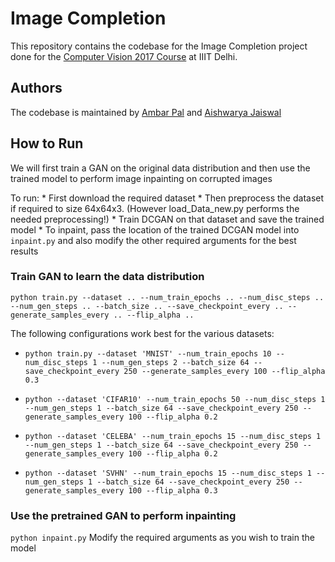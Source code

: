 # Image Completion
This repository contains the codebase for the Image Completion project done for the [Computer Vision 2017 Course](https://sites.google.com/a/iiitd.ac.in/cv) at IIIT Delhi. 

## Authors
The codebase is maintained by [Ambar Pal](https://github.com/ambarpal) and [Aishwarya Jaiswal](https://github.com/aishblue)

## How to Run
We will first train a GAN on the original data distribution and then use the trained model to perform image inpainting on corrupted images

To run:
	* First download the required dataset
	* Then preprocess the dataset if required to size 64x64x3. (However load_Data_new.py performs the needed preprocessing!)
	* Train DCGAN on that dataset and save the trained model
	* To inpaint, pass the location of the trained DCGAN model into ``inpaint.py`` and also modify the other required arguments for the best results

### Train GAN to learn the data distribution
``python train.py --dataset .. --num_train_epochs .. --num_disc_steps .. --num_gen_steps .. --batch_size .. --save_checkpoint_every .. --generate_samples_every .. --flip_alpha .. ``

  The following configurations work best for the various datasets:
  * ``python train.py --dataset 'MNIST' --num_train_epochs 10 --num_disc_steps 1 --num_gen_steps 2 --batch_size 64 --save_checkpoint_every 250 --generate_samples_every 100 --flip_alpha 0.3 ``

  * ``python --dataset 'CIFAR10' --num_train_epochs 50 --num_disc_steps 1 --num_gen_steps 1 --batch_size 64 --save_checkpoint_every 250 --generate_samples_every 100 --flip_alpha 0.2``
    
  * ``python --dataset 'CELEBA' --num_train_epochs 15 --num_disc_steps 1 --num_gen_steps 1 --batch_size 64 --save_checkpoint_every 250 --generate_samples_every 100 --flip_alpha 0.2``
        
  * ``python --dataset 'SVHN' --num_train_epochs 15 --num_disc_steps 1 --num_gen_steps 1 --batch_size 64 --save_checkpoint_every 250 --generate_samples_every 100 --flip_alpha 0.3``

### Use the pretrained GAN to perform inpainting
  ``python inpaint.py``
  Modify the required arguments as you wish to train the model